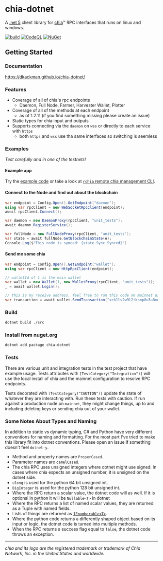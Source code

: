 # chia-dotnet

A [.net 5](https://dotnet.microsoft.com/download/dotnet/5.0) client library for [chia](https://github.com/Chia-Network/chia-blockchain)™ RPC interfaces that runs on linux and windows.

[![build](https://github.com/dkackman/chia-dotnet/actions/workflows/dotnet.yml/badge.svg)](https://github.com/dkackman/chia-dotnet/actions)
[![CodeQL](https://github.com/dkackman/chia-dotnet/actions/workflows/codeql-analysis.yml/badge.svg)](https://github.com/dkackman/chia-dotnet/actions/workflows/codeql-analysis.yml)
[![NuGet](https://img.shields.io/nuget/dt/chia-dotnet)](https://www.nuget.org/packages/chia-dotnet/)

## Getting Started

### Documentation

https://dkackman.github.io/chia-dotnet/

### Features

- Coverage of all of chia's rpc endpoints
  - Daemon, Full Node, Farmer, Harvester Wallet, Plotter
- Coverage of all of the methods at each endpoint
  - as of 1.2.11 (if you find something missing please create an issue)
- Static types for chia input and outputs
- Supports connecting via the `daemon` on `wss` or directly to each service with `https`
  - both `https` and `wss` use tha same interfaces so switching is seemless
  
### Examples

_Test carefully and in one of the testnets!_

#### Example app

Try the [example code](https://github.com/dkackman/chia-dotnet/tree/main/Examples/crops) or take a look at [`rchia` remote chia management CLI](https://github.com/dkackman/rchia). 

#### Connect to the Node and find out about the blockchain

```csharp
var endpoint = Config.Open().GetEndpoint("daemon");
using var rpcClient = new WebSocketRpcClient(endpoint);
await rpcClient.Connect();

var daemon = new DaemonProxy(rpcClient, "unit_tests");
await daemon.RegisterService();

var fullNode = new FullNodeProxy(rpcClient, "unit_tests");
var state = await fullNode.GetBlockchainState(e);
Console.Log($"This node is synced: {state.Sync.Synced}")
```

#### Send me some chia

```csharp
var endpoint = Config.Open().GetEndpoint("wallet");
using var rpcClient = new HttpRpcClient(endpoint);

// walletId of 1 is the main wallet
var wallet = new Wallet(1, new WalletProxy(rpcClient, "unit_tests"));
_ = await wallet.Login();

// this is my receive address. feel free to run this code on mainnet as often as you like :-)
var transaction = await wallet.SendTransaction("xch1ls2w9l2tksmp8u3a8xewhn86na3fjhxq79gnsccxr0v3rpa5ejcsuugha7", 1, 1);
```

### Build

````bash
dotnet build ./src
````

### Install from nuget.org

````bash
dotnet add package chia-dotnet
````

### Tests

There are various unit and integration tests in the test project that have example usage. Tests attributes with `[TestCategory("Integration")]` will use the local install of chia and the mainnet configuration to resolve RPC endpoints.

Tests decorated with `[TestCategory("CAUTION")]` update the state of whatever they are interacting with. Run these tests with caution. If run against a production node on `mainnet`, they might change things, up to and including deleting keys or sending chia out of your wallet.

### Some Notes About Types and Naming

In addition to static vs dynamic typing, C# and Python have very different conventions for naming and formatting. For the most part I've tried to make this library fit into dotnet conventions. Please open an issue if something doesn't feel `dotnet-y`.

- Method and property names are `ProperCased`.
- Parameter names are `camelCased`.
- The chia RPC uses unsigned integers where dotnet might use signed. In cases where chia expects an unsigned number, it is unsigned on the dotnet side.
- `ulong` is used for the python 64 bit unsigned int.
- `BigInteger` is used for the python 128 bit unsigned int.
- Where the RPC return a scalar value, the dotnet code will as well. If it is optional in python it will be `Nullable<T>` in dotnet
- Where the RPC returns a list of named scalar values, they are returned as a Tuple with named fields.
- Lists of things are returned as [`IEnumberable<T>`](https://docs.microsoft.com/en-us/dotnet/api/system.collections.generic.ienumerable-1?view=net-5.0).
- Where the python code returns a differently shaped object based on its input or logic, the dotnet code is turned into multiple methods.
- When the RPC returns a success flag equal to `false`, the dotnet code throws an exception.

___

_chia and its logo are the registered trademark or trademark of Chia Network, Inc. in the United States and worldwide._

